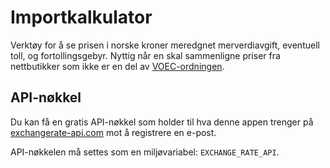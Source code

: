 # Importkalkulator

Verktøy for å se prisen i norske kroner meredgnet merverdiavgift, eventuell toll, og fortollingsgebyr.
Nyttig når en skal sammenligne priser fra nettbutikker som ikke er en del av [VOEC-ordningen](https://www.toll.no/no/bedrift/import/voec/voec-ordningen/).

## API-nøkkel

Du kan få en gratis API-nøkkel som holder til hva denne appen trenger på [exchangerate-api.com](https://www.exchangerate-api.com/) mot å registrere en e-post.

API-nøkkelen må settes som en miljøvariabel: `EXCHANGE_RATE_API`.
